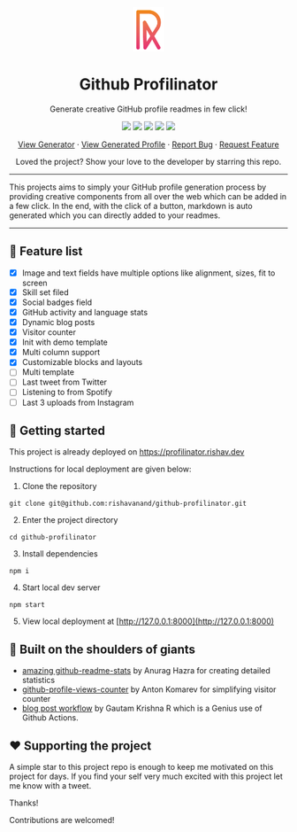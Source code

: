 <div align="center">

<img src="src/images/logo.png" height="80" />

# Github Profilinator

Generate creative GitHub profile readmes in few click!

<img src="https://img.shields.io/github/license/rishavanand/github-profilinator?style=for-the-badge">

<img src="https://img.shields.io/github/forks/rishavanand/github-profilinator?style=for-the-badge">

<img src="https://img.shields.io/github/stars/rishavanand/github-profilinator?style=for-the-badge">

<img src="https://img.shields.io/github/issues/rishavanand/github-profilinator?style=for-the-badge">

<img src="https://img.shields.io/github/issues-pr/rishavanand/github-profilinator?style=for-the-badge">

<a href="http://profilinator.rishav.dev/" target="_blank">View Generator</a> · <a href="http://github.com/rishavanand" target="_blank">View Generated Profile</a> · <a href="https://github.com/rishavanand/github-profilinator/issues/new/choose" target="_blank">Report Bug</a> · <a href="https://github.com/rishavanand/github-profilinator/issues/new/choose" target="_blank">Request Feature</a>

Loved the project? Show your love to the developer by starring this repo.

</div>

---

This projects aims to simply your GitHub profile generation process by providing creative components from all over the web which can be added in a few click. In the end, with the click of a button, markdown is auto generated which you can directly added to your readmes.

---

## 🧐 Feature list

-   [x] Image and text fields have multiple options like alignment, sizes, fit to screen
-   [x] Skill set filed
-   [x] Social badges field
-   [x] GitHub activity and language stats
-   [x] Dynamic blog posts
-   [x] Visitor counter
-   [x] Init with demo template
-   [x] Multi column support
-   [x] Customizable blocks and layouts
-   [ ] Multi template
-   [ ] Last tweet from Twitter
-   [ ] Listening to from Spotify
-   [ ] Last 3 uploads from Instagram

## 🚀 Getting started

This project is already deployed on <a href="https://profilinator.rishav.dev/" target="_blank">https://profilinator.rishav.dev</a>

Instructions for local deployment are given below:

1. Clone the repository
```
git clone git@github.com:rishavanand/github-profilinator.git
```

2. Enter the project directory
```
cd github-profilinator
```

3. Install dependencies
```
npm i 
```
4. Start local dev server
```
npm start
```
5. View local deployment at [http://127.0.0.1:8000](http://127.0.0.1:8000)

## 💫 Built on the shoulders of giants

-   [amazing github-readme-stats]() by Anurag Hazra for creating detailed statistics
-   [github-profile-views-counter]() by Anton Komarev for simplifying visitor counter
-   [blog post workflow]() by Gautam Krishna R which is a Genius use of Github Actions.

## :heart: Supporting the project

A simple star to this project repo is enough to keep me motivated on this project for days. If you find your self very much excited with this project let me know with a tweet. 

Thanks!

Contributions are welcomed! 
